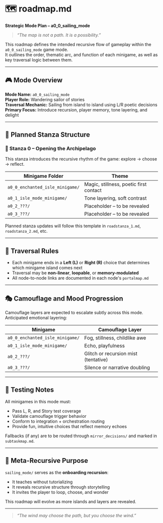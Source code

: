 # 🗺️ roadmap.md  
**Strategic Mode Plan – a0_0_sailing_mode**

> _“The map is not a path. It is a possibility.”_

This roadmap defines the intended recursive flow of gameplay within the `a0_0_sailing_mode` game mode.  
It outlines the order, thematic arc, and function of each minigame, as well as key traversal logic between them.

---

## 🎮 Mode Overview

**Mode Name:** `a0_0_sailing_mode`  
**Player Role:** Wandering sailor of stories  
**Traversal Mechanic:** Sailing from island to island using L/R poetic decisions  
**Primary Focus:** Introduce recursion, player memory, tone layering, and delight

---

## 🧩 Planned Stanza Structure

### 🧱 Stanza 0 – Opening the Archipelago  
This stanza introduces the recursive rhythm of the game: explore → choose → reflect.

| Minigame Folder                       | Theme                                 |
|--------------------------------------|---------------------------------------|
| `a0_0_enchanted_isle_minigame/`      | Magic, stillness, poetic first contact |
| `a0_1_isle_mode_minigame/`           | Tone layering, soft contrast          |
| `a0_2_???/`                           | Placeholder – to be revealed          |
| `a0_3_???/`                           | Placeholder – to be revealed          |

Planned stanza updates will follow this template in `roadstanza_1.md`, `roadstanza_2.md`, etc.

---

## 🔀 Traversal Rules

- Each minigame ends in a **Left (L)** or **Right (R)** choice that determines which minigame island comes next
- Traversal may be **non-linear**, **loopable**, or **memory-modulated**
- All node-to-node links are documented in each node's `portalmap.md`

---

## 🎭 Camouflage and Mood Progression

Camouflage layers are expected to escalate subtly across this mode.  
Anticipated emotional layering:

| Minigame                     | Camouflage Layer         |
|------------------------------|---------------------------|
| `a0_0_enchanted_isle_minigame/` | Fog, stillness, childlike awe  |
| `a0_1_isle_mode_minigame/`      | Echo, playfulness             |
| `a0_2_???/`                     | Glitch or recursion mist (tentative) |
| `a0_3_???/`                     | Silence or narrative doubling |

---

## 🧠 Testing Notes

All minigames in this mode must:
- Pass L, R, and Story test coverage
- Validate camouflage trigger behavior
- Conform to integration + orchestration routing
- Provide fun, intuitive choices that reflect memory echoes

Fallbacks (if any) are to be routed through `mirror_decisions/` and marked in `subtaskmap.md`.

---

## 🧬 Meta-Recursive Purpose

`sailing_mode/` serves as the **onboarding recursion**:
- It teaches without tutorializing
- It reveals recursive structure through storytelling
- It invites the player to loop, choose, and wonder

This roadmap will evolve as more islands and layers are revealed.

---

> _“The wind may choose the path, but you choose the wind.”_
